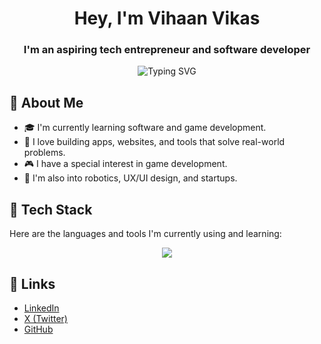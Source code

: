 <h1 align="center"><strong>Hey, I'm Vihaan Vikas</strong></h1>
<h3 align="center"><strong>I'm an aspiring tech entrepreneur and software developer</strong></h3>

<p align="center">
  <img src="https://readme-typing-svg.demolab.com?font=Fira+Code&pause=2000&center=true&vCenter=true&width=360&lines=Code.+Create.+Iterate." alt="Typing SVG" />
</p>

## 👋 About Me

- 🎓 I'm currently learning software and game development.
- 🔧 I love building apps, websites, and tools that solve real-world problems.
- 🎮 I have a special interest in game development.
- 🤖 I'm also into robotics, UX/UI design, and startups.


## 🧰 Tech Stack

Here are the languages and tools I'm currently using and learning:

<p align="center">
  <img src="https://skillicons.dev/icons?i=python,java,js,cs,html,css,sql,vscode,github,blender&theme=light" />
</p>


## 🔗 Links

- [LinkedIn](https://www.linkedin.com/in/vihaan-vikas-788861369/)
- [X (Twitter)](https://x.com/vihaan__vikas)
- [GitHub](https://github.com/vihaan-vikas)
